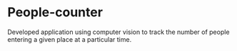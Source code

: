 # People-counter
Developed application using computer vision to track the number of people entering a given place at a particular time. 
